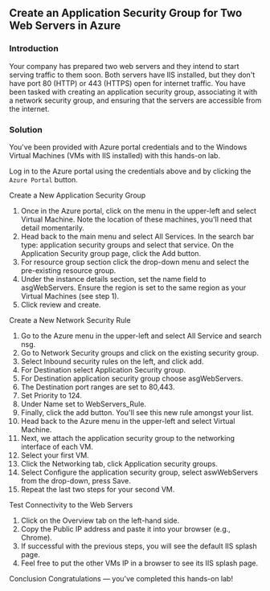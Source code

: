 ## Create an Application Security Group for Two Web Servers in Azure

### Introduction
Your company has prepared two web servers and they intend to start serving traffic to them soon. Both servers have IIS installed, but they don't have port 80 (HTTP) or 443 (HTTPS) open for internet traffic. You have been tasked with creating an application security group, associating it with a network security group, and ensuring that the servers are accessible from the internet.

### Solution
You've been provided with Azure portal credentials and to the Windows Virtual Machines (VMs with IIS installed) with this hands-on lab.

Log in to the Azure portal using the credentials above and by clicking the `Azure Portal` button.

Create a New Application Security Group
  1. Once in the Azure portal, click on the menu in the upper-left and select Virtual Machine. Note the location of these machines, you'll need that detail momentarily.
  2. Head back to the main menu and select All Services. In the search bar type: application security groups and select that service. On the Application Security group page, click the Add button.
  3. For resource group section click the drop-down menu and select the pre-existing resource group.
  4. Under the instance details section, set the name field to asgWebServers. Ensure the region is set to the same region as your Virtual Machines (see step 1).
  5. Click review and create.

Create a New Network Security Rule
  1. Go to the Azure menu in the upper-left and select All Service and search nsg.
  2. Go to Network Security groups and click on the existing security group.
  3. Select Inbound security rules on the left, and click add.
  4. For Destination select Application Security group.
  5. For Destination application security group choose asgWebServers.
  6. The Destination port ranges are set to 80,443.
  7. Set Priority to 124.
  8. Under Name set to WebServers_Rule.
  9. Finally, click the add button. You'll see this new rule amongst your list.
  10. Head back to the Azure menu in the upper-left and select Virtual Machine.
  11. Next, we attach the application security group to the networking interface of each VM.
  12. Select your first VM.
  13. Click the Networking tab, click Application security groups.
  14. Select Configure the application security group, select aswWebServers from the drop-down, press Save.
  15. Repeat the last two steps for your second VM.


Test Connectivity to the Web Servers
  1. Click on the Overview tab on the left-hand side.
  2. Copy the Public IP address and paste it into your browser (e.g., Chrome).
  3. If successful with the previous steps, you will see the default IIS splash page.
  4. Feel free to put the other VMs IP in a browser to see its IIS splash page.

Conclusion
Congratulations — you've completed this hands-on lab!
